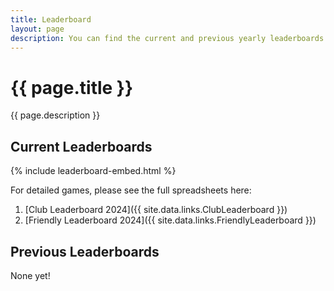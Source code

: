 ```yaml
---
title: Leaderboard
layout: page
description: You can find the current and previous yearly leaderboards here.
---
```


# {{ page.title }}

{{ page.description }}

## Current Leaderboards

{% include leaderboard-embed.html %}

For detailed games, please see the full spreadsheets here:
1. [Club Leaderboard 2024]({{ site.data.links.ClubLeaderboard }})
1. [Friendly Leaderboard 2024]({{ site.data.links.FriendlyLeaderboard }})

## Previous Leaderboards

None yet!
